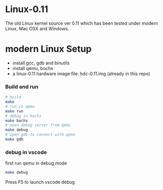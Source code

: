 # Linux-0.11

The old Linux kernel source ver 0.11 which has been tested under modern Linux,  Mac OSX and Windows.

# modern Linux Setup

* install gcc, gdb and binutils
* install qemu, bochs
* a linux-0.11 hardware image file: hdc-0.11.img (already in this repo)

### Build and run

```bash
# build
make
# run in qemu
make run
# debug in bochs
make bochs
# open debug server from qemu
make debug
# open gdb to connect with qemu
make gdb
```

### debug in vscode

first run qemu in debug mode

```bash
make debug
```

Press F5 to launch vscode debug